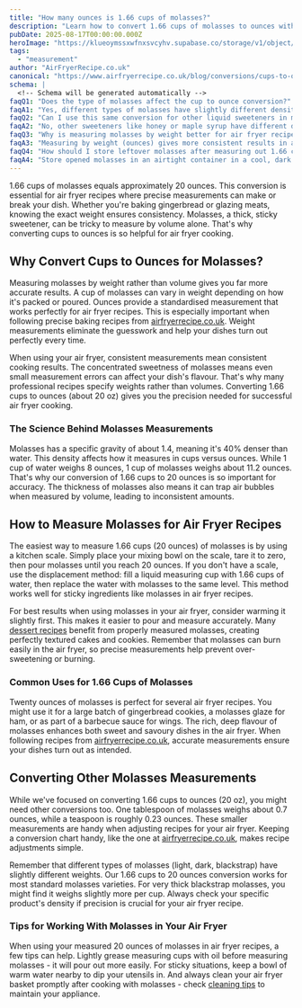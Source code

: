 ```yaml
---
title: "How many ounces is 1.66 cups of molasses?"
description: "Learn how to convert 1.66 cups of molasses to ounces with our simple guide. Perfect for air fryer recipes and precise baking measurements."
pubDate: 2025-08-17T00:00:00.000Z
heroImage: "https://klueoymssxwfnxsvcyhv.supabase.co/storage/v1/object/public/Shmucket/how-many-ounces-is-1-66-cups-of-molasses.webp"
tags:
  - "measurement"
author: "AirFryerRecipe.co.uk"
canonical: "https://www.airfryerrecipe.co.uk/blog/conversions/cups-to-ounces/how-many-ounces-is-1-66-cups-of-molasses"
schema: |
  <!-- Schema will be generated automatically -->
faqQ1: "Does the type of molasses affect the cup to ounce conversion?"
faqA1: "Yes, different types of molasses have slightly different densities. Light molasses is less dense than blackstrap, so 1.66 cups might weigh slightly less. However, for most recipes, the standard conversion of 1.66 cups to 20 ounces works well across all types. Only professional bakers working with large quantities need to adjust for these minor differences."
faqQ2: "Can I use this same conversion for other liquid sweeteners in my air fryer?"
faqA2: "No, other sweeteners like honey or maple syrup have different densities. While 1.66 cups of molasses equals 20 ounces, honey would be about 24 ounces for the same volume. Always check specific conversions for each sweetener when adapting recipes for your air fryer. The air fryer's intense heat means precise measurements are especially important for sweet ingredients."
faqQ3: "Why is measuring molasses by weight better for air fryer recipes?"
faqA3: "Measuring by weight (ounces) gives more consistent results in air fryer cooking because it accounts for molasses' thickness and how it settles in a cup. Air fryers cook food quickly and intensely, so precise measurements prevent over-sweetening or burning. Weight measurements also make it easier to scale recipes up or down for different air fryer basket sizes."
faqQ4: "How should I store leftover molasses after measuring out 1.66 cups?"
faqA4: "Store opened molasses in an airtight container in a cool, dark place. It can last up to two years unopened and about a year after opening. If your molasses crystallises, gently warm the container in warm water to return it to liquid form. Proper storage ensures your next 1.66 cup measurement will be just as accurate for future air fryer recipes."
---
```

<p>1.66 cups of molasses equals approximately 20 ounces. This conversion is essential for air fryer recipes where precise measurements can make or break your dish. Whether you're baking gingerbread or glazing meats, knowing the exact weight ensures consistency. Molasses, a thick, sticky sweetener, can be tricky to measure by volume alone. That's why converting cups to ounces is so helpful for air fryer cooking.</p>

<h2>Why Convert Cups to Ounces for Molasses?</h2>
<p>Measuring molasses by weight rather than volume gives you far more accurate results. A cup of molasses can vary in weight depending on how it's packed or poured. Ounces provide a standardised measurement that works perfectly for air fryer recipes. This is especially important when following precise baking recipes from <a href=https://www.airfryerrecipe.co.uk/recipes>airfryerrecipe.co.uk</a>. Weight measurements eliminate the guesswork and help your dishes turn out perfectly every time.</p>
<p>When using your air fryer, consistent measurements mean consistent cooking results. The concentrated sweetness of molasses means even small measurement errors can affect your dish's flavour. That's why many professional recipes specify weights rather than volumes. Converting 1.66 cups to ounces (about 20 oz) gives you the precision needed for successful air fryer cooking.</p>

<h3>The Science Behind Molasses Measurements</h3>
<p>Molasses has a specific gravity of about 1.4, meaning it's 40% denser than water. This density affects how it measures in cups versus ounces. While 1 cup of water weighs 8 ounces, 1 cup of molasses weighs about 11.2 ounces. That's why our conversion of 1.66 cups to 20 ounces is so important for accuracy. The thickness of molasses also means it can trap air bubbles when measured by volume, leading to inconsistent amounts.</p>

<h2>How to Measure Molasses for Air Fryer Recipes</h2>
<p>The easiest way to measure 1.66 cups (20 ounces) of molasses is by using a kitchen scale. Simply place your mixing bowl on the scale, tare it to zero, then pour molasses until you reach 20 ounces. If you don't have a scale, use the displacement method: fill a liquid measuring cup with 1.66 cups of water, then replace the water with molasses to the same level. This method works well for sticky ingredients like molasses in air fryer recipes.</p>
<p>For best results when using molasses in your air fryer, consider warming it slightly first. This makes it easier to pour and measure accurately. Many <a href=https://www.airfryerrecipe.co.uk/recipe-category/Dessert>dessert recipes</a> benefit from properly measured molasses, creating perfectly textured cakes and cookies. Remember that molasses can burn easily in the air fryer, so precise measurements help prevent over-sweetening or burning.</p>

<h3>Common Uses for 1.66 Cups of Molasses</h3>
<p>Twenty ounces of molasses is perfect for several air fryer recipes. You might use it for a large batch of gingerbread cookies, a molasses glaze for ham, or as part of a barbecue sauce for wings. The rich, deep flavour of molasses enhances both sweet and savoury dishes in the air fryer. When following recipes from <a href=https://www.airfryerrecipe.co.uk>airfryerrecipe.co.uk</a>, accurate measurements ensure your dishes turn out as intended.</p>

<h2>Converting Other Molasses Measurements</h2>
<p>While we've focused on converting 1.66 cups to ounces (20 oz), you might need other conversions too. One tablespoon of molasses weighs about 0.7 ounces, while a teaspoon is roughly 0.23 ounces. These smaller measurements are handy when adjusting recipes for your air fryer. Keeping a conversion chart handy, like the one at <a href=https://www.airfryerrecipe.co.uk/air-fryer-conversion-chart>airfryerrecipe.co.uk</a>, makes recipe adjustments simple.</p>
<p>Remember that different types of molasses (light, dark, blackstrap) have slightly different weights. Our 1.66 cups to 20 ounces conversion works for most standard molasses varieties. For very thick blackstrap molasses, you might find it weighs slightly more per cup. Always check your specific product's density if precision is crucial for your air fryer recipe.</p>

<h3>Tips for Working With Molasses in Your Air Fryer</h3>
<p>When using your measured 20 ounces of molasses in air fryer recipes, a few tips can help. Lightly grease measuring cups with oil before measuring molasses - it will pour out more easily. For sticky situations, keep a bowl of warm water nearby to dip your utensils in. And always clean your air fryer basket promptly after cooking with molasses - check <a href=https://www.airfryerrecipe.co.uk/air-fryer-cleaner>cleaning tips</a> to maintain your appliance.</p>
